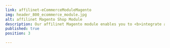 ```yaml
---
link: affilinet-eCommerceModuleMagento
img: header_800_ecommerce_module.jpg
alt: affilinet Magento Shop Module
description: Our affilinet Magento module enables you to <b>integrate all of the essential affiliate marketing features</b> into the Magento store environment, without code modification.
published: true
position: 3

---
```


